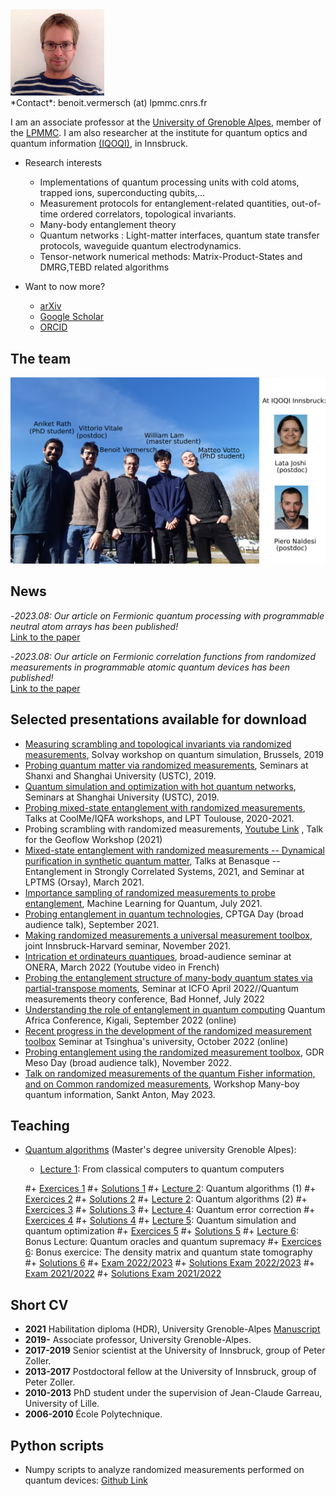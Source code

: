 <img src="Pics/vermersch.jpg" alt="drawing" width="150"/>
<br/>
*Contact*: benoit.vermersch (at) lpmmc.cnrs.fr

I am an associate professor at the [University of Grenoble Alpes](https://www.univ-grenoble-alpes.fr), member of the [LPMMC](https://lpmmc.cnrs.fr/). I am also researcher at the institute for quantum optics and quantum information [(IQOQI)](http://iqoqi.at/en), in Innsbruck.

- Research interests

	+ Implementations of quantum processing units with cold atoms, trapped ions, superconducting qubits,...
	+ Measurement protocols for entanglement-related quantities, out-of-time ordered correlators, topological invariants.
	+ Many-body entanglement theory
	+ Quantum networks : Light-matter interfaces, quantum state transfer protocols, waveguide quantum electrodynamics.
	+ Tensor-network numerical methods: Matrix-Product-States and DMRG,TEBD related algorithms

- Want to now more?

	+ [arXiv](https://arxiv.org/search/?searchtype=author&query=Vermersch%2C+B)
	+ [Google Scholar](https://scholar.google.com/citations?user=gbPKVn4AAAAJ&hl=en)
	+ [ORCID](https://orcid.org/0000-0001-6781-2079)

## <a name="highlights"> </a> The team
<img src="Pics/GroupPicture.png" alt="drawing" width="550"/>

## <a name="highlights"> </a> News

-*2023.08: Our article on Fermionic quantum processing with programmable neutral atom arrays has been published!*<br/>
[Link to the paper](https://www.pnas.org/doi/10.1073/pnas.2304294120)

-*2023.08: Our article on Fermionic correlation functions from randomized measurements in programmable atomic quantum devices has been published!*<br/>
[Link to the paper](https://doi.org/10.1103/PhysRevLett.131.060601)


## <a name="talks"> </a> Selected presentations available for download

- [Measuring scrambling and topological invariants via randomized measurements](Talks/20190218Vermersch_SolvayConference.pdf), Solvay workshop on quantum simulation, Brussels, 2019
- [Probing quantum matter via randomized measurements](Talks/20190226Vermersch_StateKeyLaboratory_PekingUniversity_USTCTalk1.pdf), Seminars at Shanxi and Shanghai University (USTC), 2019.
- [Quantum simulation and optimization with hot quantum networks](Talks/20190304Vermersch_USTCTalk2.pdf),  Seminars at Shanghai University (USTC), 2019.
- [Probing mixed-state entanglement with randomized measurements](Talks/20210126Vermersch_Toulouse.pdf), Talks at CoolMe/IQFA workshops, and LPT Toulouse, 2020-2021.
- Probing scrambling with randomized measurements, [Youtube Link](https://www.youtube.com/watch?v=QXQpylnXcD8&list=PLRcSLyvevJ1awX7IimKjVsGTd_IGgJHU0) , Talk for the Geoflow Workshop (2021) 
- [Mixed-state entanglement with randomized measurements -- Dynamical purification in synthetic quantum matter](http://benasque.org/2021scs/talks_contr/243_20210126Vermersch_Benasque.pdf), Talks at Benasque -- Entanglement in Strongly Correlated Systems, 2021, and Seminar at LPTMS (Orsay), March 2021.
- [Importance sampling of randomized measurements to probe entanglement](Talks/20210706Vermersch_MachineLearning2021.pdf), Machine Learning for Quantum, July 2021.
- [Probing entanglement in quantum technologies](Talks/20210927Vermersch_CPTGA.pdf), CPTGA Day (broad audience talk),  September 2021.
- [Making randomized measurements a universal measurement toolbox](Talks/BVermersch_InnsbruckNov42021.pdf), joint Innsbruck-Harvard seminar,  November 2021.
- [Intrication et ordinateurs quantiques](https://www.youtube.com/watch?v=nzCEfEiQVDE), broad-audience seminar at ONERA, March 2022 (Youtube video in French)
- [Probing the entanglement structure of many-body quantum states via
partial-transpose moments](Talks/Vermersch_BadHonnef11072022.pdf), Seminar at ICFO April 2022//Quantum measurements theory conference, Bad Honnef, July 2022
- [Understanding the role of entanglement in quantum computing](Talks/Vermersch_Kigali09152022.pdf) Quantum Africa Conference, Kigali, September 2022 (online)
- [Recent progress in the development of the randomized measurement toolbox](Talks/Vermersch_Tsinghua10122022.pdf) Seminar at Tsinghua's university, October 2022 (online)
- [Probing entanglement using the randomized measurement toolbox](Talks/Vermersch_Aussois11302022.pdf), GDR Meso Day (broad audience talk),  November 2022.
- [Talk on randomized measurements of the quantum Fisher information, and on Common randomized measurements](Talks/Vermersch_SanktAnton05242023.pdf), Workshop Many-boy quantum information, Sankt Anton, May 2023.


## <a name="Teaching"> </a> Teaching
- [Quantum algorithms](https://master-nanosciences.univ-grenoble-alpes.fr/quantum-algorithms-820935.kjsp?RH=1585217059025) (Master's degree university Grenoble Alpes): 
	+ [Lecture 1](Teaching/QuantumAlgorithmsBV_Lecture1.pdf): From classical computers to quantum computers

	#+ [Exercices 1](Teaching/TD1.pdf)
	#+ [Solutions 1](Teaching/TD1_solution.pdf)
	#+ [Lecture 2](Teaching/QuantumAlgorithmsBV_Lecture2.pdf): Quantum algorithms (1)
	#+ [Exercices 2](Teaching/TD2.pdf)
	#+ [Solutions 2](Teaching/TD2_solution.pdf)
	#+ [Lecture 2](Teaching/QuantumAlgorithmsBV_Lecture3.pdf): Quantum algorithms (2)
	#+ [Exercices 3](Teaching/TD3.pdf)
	#+ [Solutions 3](Teaching/TD3_solution.pdf)
	#+ [Lecture 4](Teaching/QuantumAlgorithmsBV_Lecture4.pdf): Quantum error correction
	#+ [Exercices 4](Teaching/TD4.pdf)
	#+ [Solutions 4](Teaching/TD4_solution.pdf)
	#+ [Lecture 5](Teaching/QuantumAlgorithmsBV_Lecture5.pdf): Quantum simulation and quantum optimization
	#+ [Exercices 5](Teaching/TD5.pdf)
	#+ [Solutions 5](Teaching/TD5_solution.pdf)
	#+ [Lecture 6](Teaching/QuantumAlgorithmsBV_Lecture6.pdf): Bonus Lecture: Quantum oracles and quantum supremacy
	#+ [Exercices 6](Teaching/TD6.pdf): Bonus exercice: The density matrix and quantum state tomography
	#+ [Solutions 6](Teaching/TD6_solution.pdf)
	#+ [Exam 2022/2023](Teaching/Exam2022.pdf)
	#+ [Solutions Exam 2022/2023](Teaching/Exam2022_solution.pdf)
	#+ [Exam 2021/2022](Teaching/Exam2021_enonce.pdf)
	#+ [Solutions Exam 2021/2022](Teaching/Exam2021_solution.pdf)


## <a name="cv"> </a> Short CV

- **2021** Habilitation diploma (HDR), University Grenoble-Alpes [Manuscript](Docs/ManuscritHDR_BVermersch_03062021.pdf)
- **2019-** Associate professor, University Grenoble-Alpes.
- **2017-2019** Senior scientist at the University of Innsbruck, group of Peter Zoller.
- **2013-2017** Postdoctoral fellow at the University of Innsbruck, group of Peter Zoller.
- **2010-2013** PhD student under the supervision of Jean-Claude Garreau, University of Lille.
- **2006-2010** École Polytechnique.

##  <a name="Python scripts"> </a> Python scripts
- Numpy scripts to analyze randomized measurements performed on quantum devices: [Github Link](https://github.com/bvermersch/RandomMeas) 
